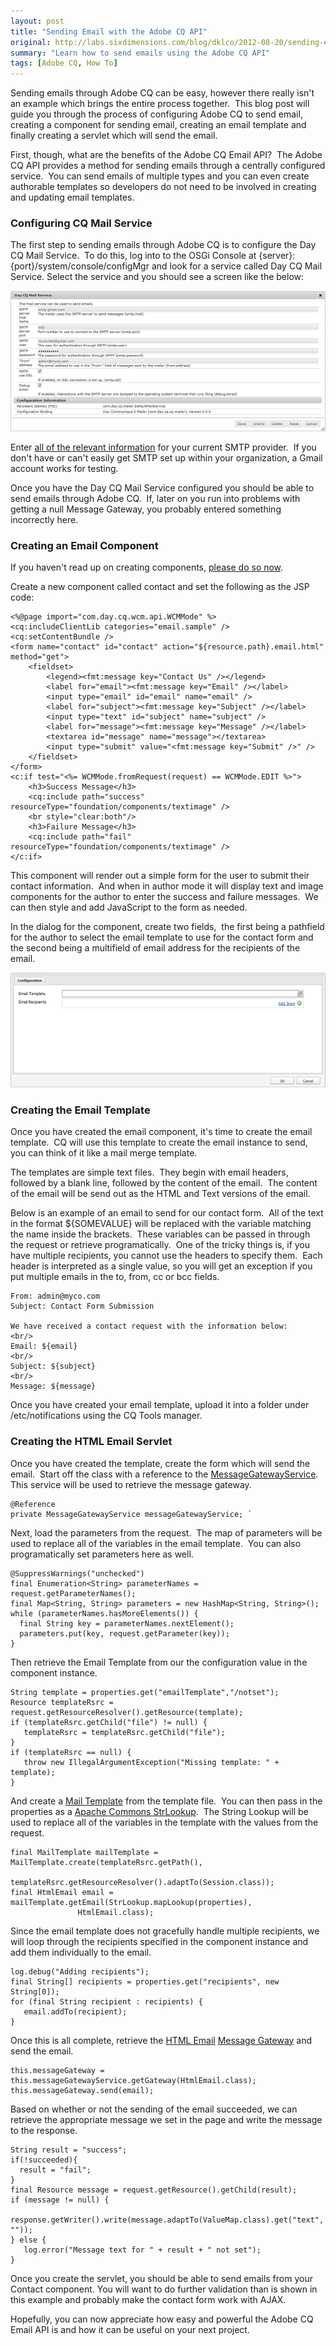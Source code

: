```yaml
---
layout: post
title: "Sending Email with the Adobe CQ API"
original: http://labs.sixdimensions.com/blog/dklco/2012-08-20/sending-email-adobe-cq-api
summary: "Learn how to send emails using the Adobe CQ API"
tags: [Adobe CQ, How To]
---
```


Sending emails through Adobe CQ can be easy, however there really isn't an example which brings the entire process together.&nbsp; This blog post will guide you through the process of configuring Adobe CQ to send email, creating a component for sending email, creating an email template and finally creating a servlet which will send the email.

First, though, what are the benefits of the Adobe CQ Email API?&nbsp; The Adobe CQ API provides a method for sending emails through a centrally configured service.&nbsp; You can send emails of multiple types and you can even create authorable templates so developers do not need to be involved in creating and updating email templates.

### Configuring CQ Mail Service

The first step to sending emails through Adobe CQ is to configure the Day CQ Mail Service.&nbsp; To do this, log into to the OSGi Console at {server}:{port}/system/console/configMgr and look for a service called Day CQ Mail Service.&nbsp;Select the service and you should see a screen like the below:

![Configuring the Day CQ Mail Service][1]

Enter [all of the relevant information][2] for your current SMTP provider.&nbsp; If you don't have or can't easily get SMTP set up within your organization, a Gmail account works for testing.

Once you have the Day CQ Mail Service configured you should be able to send emails through Adobe CQ.&nbsp; If, later on you run into problems with getting a null Message Gateway, you probably entered something incorrectly here.

### Creating an Email Component

If you haven't read up on creating components, [please do so now][3].

Create a new component called contact and set the following as the JSP code:

	<%@page import="com.day.cq.wcm.api.WCMMode" %>
	<cq:includeClientLib categories="email.sample" />
	<cq:setContentBundle />
	<form name="contact" id="contact" action="${resource.path}.email.html" method="get">
		<fieldset>
			<legend><fmt:message key="Contact Us" /></legend>
			<label for="email"><fmt:message key="Email" /></label>
			<input type="email" id="email" name="email" />
			<label for="subject"><fmt:message key="Subject" /></label>
			<input type="text" id="subject" name="subject" />
			<label for="message"><fmt:message key="Message" /></label>
			<textarea id="message" name="message"></textarea>
			<input type="submit" value="<fmt:message key="Submit" />" />
		</fieldset>
	</form>
	<c:if test="<%= WCMMode.fromRequest(request) == WCMMode.EDIT %>">
		<h3>Success Message</h3>
		<cq:include path="success" resourceType="foundation/components/textimage" />
		<br style="clear:both"/>
		<h3>Failure Message</h3>
		<cq:include path="fail" resourceType="foundation/components/textimage" />
	</c:if>

This component will render out a simple form for the user to submit their contact information.&nbsp; And when in author mode it will display text and image components for the author to enter the success and failure messages.&nbsp; We can then style and add JavaScript to the form as needed.

In the dialog for the component, create two fields,&nbsp; the first being a pathfield for the author to select the email template to use for the contact form and the second being a multifield of email address for the recipients of the email.

![Email Component Dialog][4]

### Creating the Email Template

Once you have created the email component, it's time to create the email template.&nbsp; CQ will use this template to create the email instance to send, you can think of it like a mail merge template.

The templates are simple text files.&nbsp; They begin with email headers, followed by a blank line, followed by the content of the email.&nbsp; The content of the email will be send out as the HTML and Text versions of the email.&nbsp;

Below is an example of an email to send for our contact form.&nbsp; All of the text in the format ${SOMEVALUE} will be replaced with the variable matching the name inside the brackets.&nbsp; These variables can be passed in through the request or retrieve programatically.&nbsp; One of the tricky things is, if you have multiple recipients, you cannot use the headers to specify them.&nbsp; Each header is interpreted as a single value, so you will get an exception if you put multiple emails in the to, from, cc or bcc fields.

	From: admin@myco.com
	Subject: Contact Form Submission

	We have received a contact request with the information below:
	<br/>
	Email: ${email}
	<br/>
	Subject: ${subject}
	<br/>
	Message: ${message}

Once you have created your email template, upload it into a folder under /etc/notifications using the CQ Tools manager.

### Creating the HTML Email Servlet

Once you have created the template, create the form which will send the email.&nbsp; Start off the class with a reference to the [MessageGatewayService][5].&nbsp; This service will be used to retrieve the message gateway. ` `

    @Reference
	private MessageGatewayService messageGatewayService; `

Next, load the parameters from the request.&nbsp; The map of parameters will be used to replace all of the variables in the email template.&nbsp; You can also programatically set parameters here as well.

	@SuppressWarnings("unchecked")
	final Enumeration<String> parameterNames = request.getParameterNames();
	final Map<String, String> parameters = new HashMap<String, String>();
	while (parameterNames.hasMoreElements()) {
	  final String key = parameterNames.nextElement();
	  parameters.put(key, request.getParameter(key));
	}

Then retrieve the Email Template from our the configuration value in the component instance.

	String template = properties.get("emailTemplate","/notset");
	Resource templateRsrc = request.getResourceResolver().getResource(template);
	if (templateRsrc.getChild("file") != null) {
	   templateRsrc = templateRsrc.getChild("file");
	}
	if (templateRsrc == null) {
	   throw new IllegalArgumentException("Missing template: " + template);
	}

And create a [Mail Template][6] from the template file.&nbsp; You can then pass in the properties as a [Apache Commons StrLookup][7].&nbsp; The String Lookup will be used to replace all of the variables in the template with the values from the request.

	final MailTemplate mailTemplate = MailTemplate.create(templateRsrc.getPath(),
				   templateRsrc.getResourceResolver().adaptTo(Session.class));
	final HtmlEmail email = mailTemplate.getEmail(StrLookup.mapLookup(properties),
				   HtmlEmail.class);

Since the email template does not gracefully handle multiple recipients, we will loop through the recipients specified in the component instance and add them individually to the email.

	log.debug("Adding recipients");
	final String[] recipients = properties.get("recipients", new String[0]);
	for (final String recipient : recipients) {
	   email.addTo(recipient);
	}

Once this is all complete, retrieve the [HTML Email][8] [Message Gateway][9] and send the email. ` `

	this.messageGateway = this.messageGatewayService.getGateway(HtmlEmail.class);
	this.messageGateway.send(email);

Based on whether or not the sending of the email succeeded, we can retrieve the appropriate message we set in the page and write the message to the response.

	String result = "success";
	if(!succeeded){
	  result = "fail";
	}
	final Resource message = request.getResource().getChild(result);
	if (message != null) {
	   response.getWriter().write(message.adaptTo(ValueMap.class).get("text", ""));
	} else {
	   log.error("Message text for " + result + " not set");
	}

Once you create the servlet, you should be able to send emails from your Contact component. You will want to do further validation than is shown in this example and probably make the contact form work with AJAX.&nbsp;

Hopefully, you can now appreciate how easy and powerful the Adobe CQ Email API is and how it can be useful on your next project.

 [1]: /images/posts/2012-08-20-sending-email-adobe-cq-api/configure-day-cq-mail-service.png "Configuring the Day CQ Mail Service"
 [2]: http://wem.help.adobe.com/enterprise/en_US/10-0/wem/administering/notification.html#Configuring%20the%20Mail%20Service "Configuring the Day CQ Mail Service"
 [3]: http://dev.day.com/docs/en/cq/current/developing/components.html "Developing Components Intro"
 [4]: /images/posts/2012-08-20-sending-email-adobe-cq-api/email-sample-dialog.png "Email Component Dialog"
 [5]: http://dev.day.com/docs/en/cq/current/javadoc/com/day/cq/mailer/MessageGatewayService.html "Adobe CQ Message Gateway Service JavaDoc"
 [6]: http://dev.day.com/docs/en/cq/current/javadoc/com/day/cq/commons/mail/MailTemplate.html "Adobe CQ Mail Template JavaDoc"
 [7]: http://commons.apache.org/lang/api-2.4/org/apache/commons/lang/text/StrLookup.html "Apache Commons StrLookup JavaDoc"
 [8]: http://commons.apache.org/email/api-1.0/org/apache/commons/mail/HtmlEmail.html "Apache Commons Email HTML Email JavaDoc"
 [9]: http://dev.day.com/docs/en/cq/current/javadoc/com/day/cq/mailer/MessageGateway.html "Adobe CQ Message Gateway JavaDoc"  